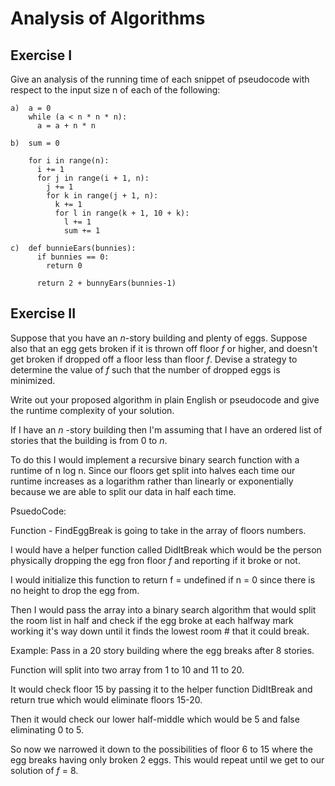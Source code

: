 # Analysis of Algorithms

## Exercise I

Give an analysis of the running time of each snippet of
pseudocode with respect to the input size n of each of the following:

```
a)  a = 0
    while (a < n * n * n):
      a = a + n * n
```

```
b)  sum = 0

    for i in range(n):
      i += 1
      for j in range(i + 1, n):
        j += 1
        for k in range(j + 1, n):
          k += 1
          for l in range(k + 1, 10 + k):
            l += 1
            sum += 1
```

```
c)  def bunnieEars(bunnies):
      if bunnies == 0:
        return 0

      return 2 + bunnyEars(bunnies-1)
```

## Exercise II

Suppose that you have an _n_-story building and plenty of eggs. Suppose also
that an egg gets broken if it is thrown off floor _f_ or higher, and doesn't get
broken if dropped off a floor less than floor _f_. Devise a strategy to
determine the value of _f_ such that the number of dropped eggs is minimized.

Write out your proposed algorithm in plain English or pseudocode and give the
runtime complexity of your solution.

If I have an _n_ -story building then I'm assuming that I have an ordered list of stories that the building is from 0 to _n_. 

To do this I would implement a recursive binary search function with a runtime of n log n. Since our floors get split into halves each time our runtime increases as a logarithm rather than linearly or exponentially because we are able to split our data in half each time. 

PsuedoCode: 

Function - FindEggBreak is going to take in the array of floors numbers. 

I would have a helper function called DidItBreak which would be the person physically dropping the egg fron floor _f_ and reporting if it broke or not. 

I would initialize this function to return f = undefined if n = 0 since there is no height to drop the egg from. 

Then I would pass the array into a binary search algorithm that would split the room list in half and check if the egg broke at each halfway mark working it's way down until it finds the lowest room # that it could break. 

Example: Pass in a 20 story building where the egg breaks after 8 stories. 

Function will split into two array from 1 to 10 and 11 to 20. 

It would check floor 15 by passing it to the helper function DidItBreak and return true which would eliminate floors 15-20. 

Then it would check our lower half-middle which would be 5 and false eliminating 0 to 5. 

So now we narrowed it down to the possibilities of floor 6 to 15 where the egg breaks having only broken 2 eggs. This would repeat until we get to  our solution of _f_ = 8. 